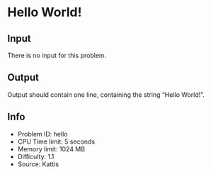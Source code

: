 # Hello World!

## Input

There is no input for this problem.

## Output

Output should contain one line, containing the string “Hello World!”.

## Info

- Problem ID: hello
- CPU Time limit: 5 seconds
- Memory limit: 1024 MB
- Difficulty: 1.1
- Source: Kattis
